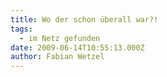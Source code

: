 ```yaml
---
title: Wo der schon überall war?!
tags:
  - im Netz gefunden
date: 2009-06-14T10:55:13.000Z
author: Fabian Wetzel
---
```


<object width="480" height="295"><param name="movie" value="http://www.youtube.com/v/zlfKdbWwruY&amp;hl=de&amp;fs=1&amp;color1=0x234900&amp;color2=0x4e9e00&amp;hd=1"></param><param name="allowFullScreen" value="true"></param><param name="allowscriptaccess" value="always"></param><embed src="http://www.youtube.com/v/zlfKdbWwruY&amp;hl=de&amp;fs=1&amp;color1=0x234900&amp;color2=0x4e9e00&amp;hd=1" type="application/x-shockwave-flash" allowscriptaccess="always" allowfullscreen="true" width="480" height="295"></embed></object>


